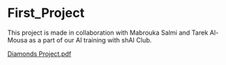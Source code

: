 # First_Project
This project is made in collaboration with Mabrouka Salmi and Tarek Al-Mousa as a part of our AI training with shAI Club.

[Diamonds Project.pdf](https://github.com/Reem-AbuFarah/First_Project/files/7087040/Diamonds.Project.pdf)
